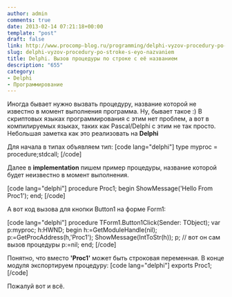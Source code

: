 ```yaml
---
author: admin
comments: true
date: 2013-02-14 07:21:18+00:00
template: "post"
draft: false
link: http://www.procomp-blog.ru/programming/delphi-vyzov-procedury-po-stroke-s-eyo-nazvaniem/
slug: delphi-vyzov-procedury-po-stroke-s-eyo-nazvaniem
title: Delphi. Вызов процедуры по строке с её названием
description: "655"
category:
- Delphi
- Программирование
---
```


Иногда бывает нужно вызвать процедуру, название которой не известно в момент выполнения программа. Ну, бывает такое :) В скриптовых языках программирования с этим нет проблем, а вот в компилируемых языках, таких как Pascal/Delphi с этим не так просто.
Небольшая заметка как это реализовать на **Delphi**

Для начала в типах объявляем тип: 
[code lang="delphi"]
type
  myproc = procedure;stdcall;
[/code]

Далее в **implementation** пишем пример процедуры, название которой будет неизвестно в момент выполнения.

[code lang="delphi"]
procedure Proc1;
begin
  ShowMessage('Hello From Proc1');
end;
[/code]


А вот код вызова для кнопки Button1 на форме Form1:

[code lang="delphi"]
procedure TForm1.Button1Click(Sender: TObject);
var
  p:myproc;
  h:HWND;
begin
  h:=GetModuleHandle(nil);
  p:=GetProcAddress(h,'Proc1');
  ShowMessage(IntToStr(h));
  p; // вот он сам вызов процедуры
  p:=nil;
end;
[/code]

Понятно, что вместо **'Proc1'** может быть строковая переменная.
В конце модуля экспортируем процедуру:
[code lang="delphi"]
exports Proc1;
[/code]

Пожалуй вот и всё.
